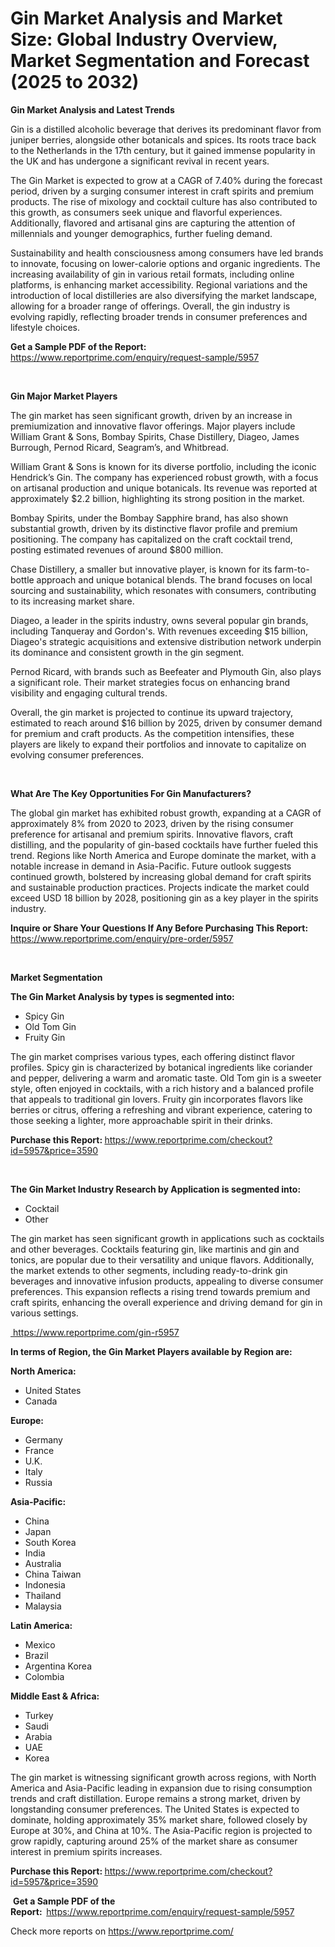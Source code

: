 <p><h1>Gin Market Analysis and Market Size: Global Industry Overview, Market Segmentation and Forecast (2025 to 2032)</h1></p><p><strong>Gin Market Analysis and Latest Trends</strong></p>
<p><p>Gin is a distilled alcoholic beverage that derives its predominant flavor from juniper berries, alongside other botanicals and spices. Its roots trace back to the Netherlands in the 17th century, but it gained immense popularity in the UK and has undergone a significant revival in recent years.</p><p>The Gin Market is expected to grow at a CAGR of 7.40% during the forecast period, driven by a surging consumer interest in craft spirits and premium products. The rise of mixology and cocktail culture has also contributed to this growth, as consumers seek unique and flavorful experiences. Additionally, flavored and artisanal gins are capturing the attention of millennials and younger demographics, further fueling demand.</p><p>Sustainability and health consciousness among consumers have led brands to innovate, focusing on lower-calorie options and organic ingredients. The increasing availability of gin in various retail formats, including online platforms, is enhancing market accessibility. Regional variations and the introduction of local distilleries are also diversifying the market landscape, allowing for a broader range of offerings. Overall, the gin industry is evolving rapidly, reflecting broader trends in consumer preferences and lifestyle choices.</p></p>
<p><strong>Get a Sample PDF of the Report:&nbsp;</strong> <a href="https://www.reportprime.com/enquiry/request-sample/5957?utm_campaign=2214&utm_medium=2&utm_source=Github&utm_content=ia&utm_term=19032025&utm_id=gin">https://www.reportprime.com/enquiry/request-sample/5957</a></p>
<p>&nbsp;</p>
<p><strong>Gin Major Market Players</strong></p>
<p><p>The gin market has seen significant growth, driven by an increase in premiumization and innovative flavor offerings. Major players include William Grant & Sons, Bombay Spirits, Chase Distillery, Diageo, James Burrough, Pernod Ricard, Seagram’s, and Whitbread. </p><p>William Grant & Sons is known for its diverse portfolio, including the iconic Hendrick’s Gin. The company has experienced robust growth, with a focus on artisanal production and unique botanicals. Its revenue was reported at approximately $2.2 billion, highlighting its strong position in the market.</p><p>Bombay Spirits, under the Bombay Sapphire brand, has also shown substantial growth, driven by its distinctive flavor profile and premium positioning. The company has capitalized on the craft cocktail trend, posting estimated revenues of around $800 million.</p><p>Chase Distillery, a smaller but innovative player, is known for its farm-to-bottle approach and unique botanical blends. The brand focuses on local sourcing and sustainability, which resonates with consumers, contributing to its increasing market share.</p><p>Diageo, a leader in the spirits industry, owns several popular gin brands, including Tanqueray and Gordon's. With revenues exceeding $15 billion, Diageo's strategic acquisitions and extensive distribution network underpin its dominance and consistent growth in the gin segment.</p><p>Pernod Ricard, with brands such as Beefeater and Plymouth Gin, also plays a significant role. Their market strategies focus on enhancing brand visibility and engaging cultural trends.</p><p>Overall, the gin market is projected to continue its upward trajectory, estimated to reach around $16 billion by 2025, driven by consumer demand for premium and craft products. As the competition intensifies, these players are likely to expand their portfolios and innovate to capitalize on evolving consumer preferences.</p></p>
<p>&nbsp;</p>
<p><strong>What Are The Key Opportunities For Gin Manufacturers?</strong></p>
<p><p>The global gin market has exhibited robust growth, expanding at a CAGR of approximately 8% from 2020 to 2023, driven by the rising consumer preference for artisanal and premium spirits. Innovative flavors, craft distilling, and the popularity of gin-based cocktails have further fueled this trend. Regions like North America and Europe dominate the market, with a notable increase in demand in Asia-Pacific. Future outlook suggests continued growth, bolstered by increasing global demand for craft spirits and sustainable production practices. Projects indicate the market could exceed USD 18 billion by 2028, positioning gin as a key player in the spirits industry.</p></p>
<p><strong>Inquire or Share Your Questions If Any Before Purchasing This Report:</strong> <a href="https://www.reportprime.com/enquiry/pre-order/5957?utm_campaign=2214&utm_medium=2&utm_source=Github&utm_content=ia&utm_term=19032025&utm_id=gin">https://www.reportprime.com/enquiry/pre-order/5957</a></p>
<p>&nbsp;</p>
<p><strong>Market Segmentation</strong></p>
<p><strong>The Gin Market Analysis by types is segmented into:</strong></p>
<p><ul><li>Spicy Gin</li><li>Old Tom Gin</li><li>Fruity Gin</li></ul></p>
<p><p>The gin market comprises various types, each offering distinct flavor profiles. Spicy gin is characterized by botanical ingredients like coriander and pepper, delivering a warm and aromatic taste. Old Tom gin is a sweeter style, often enjoyed in cocktails, with a rich history and a balanced profile that appeals to traditional gin lovers. Fruity gin incorporates flavors like berries or citrus, offering a refreshing and vibrant experience, catering to those seeking a lighter, more approachable spirit in their drinks.</p></p>
<p><strong>Purchase this Report:&nbsp;</strong><a href="https://www.reportprime.com/checkout?id=5957&price=3590&utm_campaign=2214&utm_medium=2&utm_source=Github&utm_content=ia&utm_term=19032025&utm_id=gin">https://www.reportprime.com/checkout?id=5957&price=3590</a></p>
<p>&nbsp;</p>
<p><strong>The Gin Market Industry Research by Application is segmented into:</strong></p>
<p><ul><li>Cocktail</li><li>Other</li></ul></p>
<p><p>The gin market has seen significant growth in applications such as cocktails and other beverages. Cocktails featuring gin, like martinis and gin and tonics, are popular due to their versatility and unique flavors. Additionally, the market extends to other segments, including ready-to-drink gin beverages and innovative infusion products, appealing to diverse consumer preferences. This expansion reflects a rising trend towards premium and craft spirits, enhancing the overall experience and driving demand for gin in various settings.</p></p>
<p><a href="https://www.reportprime.com/gin-r5957?utm_campaign=2214&utm_medium=2&utm_source=Github&utm_content=ia&utm_term=19032025&utm_id=gin">&nbsp;https://www.reportprime.com/gin-r5957</a></p>
<p><strong>In terms of Region, the Gin Market Players available by Region are:</strong></p>
<p>
    <p> <strong> North America: </strong>
        <ul>
            <li>United States</li>
            <li>Canada</li>
        </ul>
        </p> 
    <p> <strong> Europe: </strong>
        <ul>
            <li>Germany</li>
            <li>France</li>
            <li>U.K.</li>
            <li>Italy</li>
            <li>Russia</li>
        </ul>
        </p> 
    <p> <strong> Asia-Pacific: </strong>
        <ul>
            <li>China</li>
            <li>Japan</li>
            <li>South Korea</li>
            <li>India</li>
            <li>Australia</li>
            <li>China Taiwan</li>
            <li>Indonesia</li>
            <li>Thailand</li>
            <li>Malaysia</li>
        </ul>
        </p> 
    <p> <strong> Latin America: </strong>
        <ul>
            <li>Mexico</li>
            <li>Brazil</li>
            <li>Argentina Korea</li>
            <li>Colombia</li>
        </ul>
        </p> 
    <p> <strong> Middle East & Africa: </strong>
        <ul>
            <li>Turkey</li>
            <li>Saudi</li>
            <li>Arabia</li>
            <li>UAE</li>
            <li>Korea</li>
        </ul>
    </p>
    </p>
<p><p>The gin market is witnessing significant growth across regions, with North America and Asia-Pacific leading in expansion due to rising consumption trends and craft distillation. Europe remains a strong market, driven by longstanding consumer preferences. The United States is expected to dominate, holding approximately 35% market share, followed closely by Europe at 30%, and China at 10%. The Asia-Pacific region is projected to grow rapidly, capturing around 25% of the market share as consumer interest in premium spirits increases.</p></p>
<p><strong>Purchase this Report: </strong><a href="https://www.reportprime.com/checkout?id=5957&price=3590&utm_campaign=2214&utm_medium=2&utm_source=Github&utm_content=ia&utm_term=19032025&utm_id=gin">https://www.reportprime.com/checkout?id=5957&price=3590</a></p>
<p>&nbsp;<strong>Get a Sample PDF of the Report:&nbsp;&nbsp;</strong><a href="https://www.reportprime.com/enquiry/request-sample/5957?utm_campaign=2214&utm_medium=2&utm_source=Github&utm_content=ia&utm_term=19032025&utm_id=gin">https://www.reportprime.com/enquiry/request-sample/5957</a></p>
<p><strong></strong></p>
<p>Check more reports on <a href="https://www.reportprime.com/?utm_campaign=2214&utm_medium=2&utm_source=Github&utm_content=ia&utm_term=19032025&utm_id=gin">https://www.reportprime.com/</a></p>
